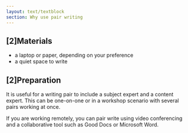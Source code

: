 ```yaml
---
layout: text/textblock
section: Why use pair writing
---
```

## [2]Materials
- a laptop or paper, depending on your preference
- a quiet space to write

## [2]Preparation
It is useful for a writing pair to include a subject expert and a content expert. This can be one-on-one or in a workshop scenario with several pairs working at once.

If you are working remotely, you can pair write using video conferencing and a collaborative tool such as Good Docs or Microsoft Word.



